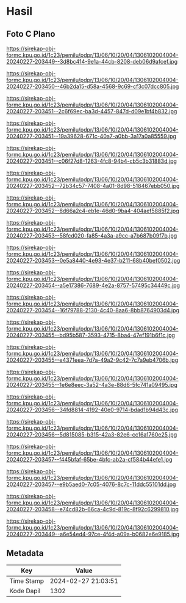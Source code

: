 # Hasil

## Foto C Plano

https://sirekap-obj-formc.kpu.go.id/1c23/pemilu/pdpr/13/06/10/20/04/1306102004004-20240227-203449--3d8bc414-9e1a-44cb-8208-deb06d9afcef.jpg

https://sirekap-obj-formc.kpu.go.id/1c23/pemilu/pdpr/13/06/10/20/04/1306102004004-20240227-203450--46b2da15-d58a-4568-9c69-cf3c07dcc805.jpg

https://sirekap-obj-formc.kpu.go.id/1c23/pemilu/pdpr/13/06/10/20/04/1306102004004-20240227-203451--2c6f69ec-ba3d-4457-847d-d09e1bf4b832.jpg

https://sirekap-obj-formc.kpu.go.id/1c23/pemilu/pdpr/13/06/10/20/04/1306102004004-20240227-203451--19a39628-671c-40a7-a0bb-3a17a0a85559.jpg

https://sirekap-obj-formc.kpu.go.id/1c23/pemilu/pdpr/13/06/10/20/04/1306102004004-20240227-203451--c06f27d8-1263-4fc8-94b4-cb5c3b31883d.jpg

https://sirekap-obj-formc.kpu.go.id/1c23/pemilu/pdpr/13/06/10/20/04/1306102004004-20240227-203452--72b34c57-7408-4a01-8d98-518467ebb050.jpg

https://sirekap-obj-formc.kpu.go.id/1c23/pemilu/pdpr/13/06/10/20/04/1306102004004-20240227-203452--8d66a2c4-eb1e-46d0-9ba4-404aef5885f2.jpg

https://sirekap-obj-formc.kpu.go.id/1c23/pemilu/pdpr/13/06/10/20/04/1306102004004-20240227-203453--58fcd020-fa85-4a3a-a9cc-a7b687b09f7b.jpg

https://sirekap-obj-formc.kpu.go.id/1c23/pemilu/pdpr/13/06/10/20/04/1306102004004-20240227-203453--0e5a8440-4e93-4e37-b211-68b40bef0502.jpg

https://sirekap-obj-formc.kpu.go.id/1c23/pemilu/pdpr/13/06/10/20/04/1306102004004-20240227-203454--a5e17386-7689-4e2a-8757-57495c34449c.jpg

https://sirekap-obj-formc.kpu.go.id/1c23/pemilu/pdpr/13/06/10/20/04/1306102004004-20240227-203454--16f79788-2130-4c40-8aa6-8bb8764903d4.jpg

https://sirekap-obj-formc.kpu.go.id/1c23/pemilu/pdpr/13/06/10/20/04/1306102004004-20240227-203455--bd95b587-3593-4715-8ba4-47ef191b6f1c.jpg

https://sirekap-obj-formc.kpu.go.id/1c23/pemilu/pdpr/13/06/10/20/04/1306102004004-20240227-203455--e4371eea-7d7a-49a2-9c42-7c7a9eb4706b.jpg

https://sirekap-obj-formc.kpu.go.id/1c23/pemilu/pdpr/13/06/10/20/04/1306102004004-20240227-203455--1e6e8eec-3a52-4a3e-88d6-5fc741a09495.jpg

https://sirekap-obj-formc.kpu.go.id/1c23/pemilu/pdpr/13/06/10/20/04/1306102004004-20240227-203456--34fd8814-4192-40e0-9714-bdad1b94d43c.jpg

https://sirekap-obj-formc.kpu.go.id/1c23/pemilu/pdpr/13/06/10/20/04/1306102004004-20240227-203456--5d815085-b315-42a3-82e6-cc16a1760e25.jpg

https://sirekap-obj-formc.kpu.go.id/1c23/pemilu/pdpr/13/06/10/20/04/1306102004004-20240227-203457--f445bfaf-65be-4bfc-ab2a-cf584b44efe1.jpg

https://sirekap-obj-formc.kpu.go.id/1c23/pemilu/pdpr/13/06/10/20/04/1306102004004-20240227-203457--e9b5aed0-7c05-4076-8c7c-11ddc55101dd.jpg

https://sirekap-obj-formc.kpu.go.id/1c23/pemilu/pdpr/13/06/10/20/04/1306102004004-20240227-203458--e74cd82b-66ca-4c9d-819c-8f92c6299810.jpg

https://sirekap-obj-formc.kpu.go.id/1c23/pemilu/pdpr/13/06/10/20/04/1306102004004-20240227-203449--a6e54ed4-97ce-4f4d-a09a-b0682e6e9185.jpg


## Metadata

| Key        | Value               |
| ---------- | ------------------- |
| Time Stamp | 2024-02-27 21:03:51 |
| Kode Dapil | 1302                |



